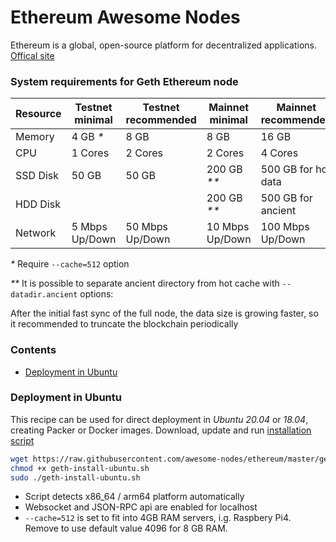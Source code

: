 # Ethereum Awesome Nodes

Ethereum is a global, open-source platform for decentralized applications. [Offical site](https://ethereum.org)

### System requirements for Geth Ethereum node

| Resource | Testnet minimal  | Testnet recommended | Mainnet minimal  | Mainnet recommended | 
|----------|------------------|---------------------|------------------|---------------------|
| Memory   | 4 GB _*_         | 8 GB                | 8 GB             | 16 GB               | 
| CPU      | 1 Cores          | 2 Cores             | 2 Cores          | 4 Cores             | 
| SSD Disk | 50 GB            | 50 GB               | 200 GB _**_      | 500 GB for hot data |
| HDD Disk |                  |                     | 200 GB _**_      | 500 GB for ancient  |
| Network  | 5 Mbps Up/Down   | 50 Mbps Up/Down     | 10  Mbps Up/Down | 100 Mbps Up/Down    |

_*_ Require `--cache=512` option

_**_ It is possible to separate ancient directory from hot cache with `--datadir.ancient` options: 

After the initial fast sync of the full node, the data size is growing faster, so it recommended to truncate the blockchain periodically

### Contents
- [Deployment in Ubuntu](#deployment-in-ubuntu)

### Deployment in Ubuntu
This recipe can be used for direct deployment in *Ubuntu 20.04* or *18.04*, creating Packer or Docker images.
Download, update and run [installation script](geth-ubuntu/geth-install-ubuntu.sh)

```bash
wget https://raw.githubusercontent.com/awesome-nodes/ethereum/master/geth-ubuntu/geth-install-ubuntu.sh
chmod +x geth-install-ubuntu.sh
sudo ./geth-install-ubuntu.sh
```

* Script detects x86_64 / arm64 platform automatically
* Websocket and JSON-RPC api are enabled for localhost
* `--cache=512` is set to fit into 4GB RAM servers, i.g. Raspbery Pi4. Remove to use default value 4096 for 8 GB RAM.